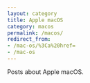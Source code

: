 ```yaml
---
layout: category
title: Apple macOS
category: macos
permalink: /macos/
redirect_from:
- /mac-os/%3Ca%20href=
- /mac-os
---
```

Posts about Apple macOS.
